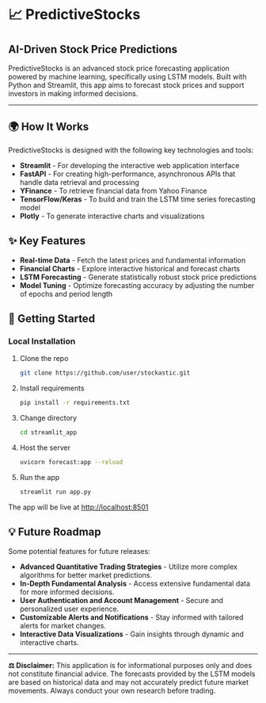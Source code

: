 # 📈 PredictiveStocks

## AI-Driven Stock Price Predictions

PredictiveStocks is an advanced stock price forecasting application powered by machine learning, specifically using LSTM models. Built with Python and Streamlit, this app aims to forecast stock prices and support investors in making informed decisions.

---

## 🌍 How It Works

PredictiveStocks is designed with the following key technologies and tools:

- **Streamlit** - For developing the interactive web application interface
- **FastAPI** - For creating high-performance, asynchronous APIs that handle data retrieval and processing
- **YFinance** - To retrieve financial data from Yahoo Finance
- **TensorFlow/Keras** - To build and train the LSTM time series forecasting model
- **Plotly** - To generate interactive charts and visualizations

## ✨ Key Features

- **Real-time Data** - Fetch the latest prices and fundamental information
- **Financial Charts** - Explore interactive historical and forecast charts
- **LSTM Forecasting** - Generate statistically robust stock price predictions
- **Model Tuning** - Optimize forecasting accuracy by adjusting the number of epochs and period length

## 🚀 Getting Started

### Local Installation

1. Clone the repo
    ```bash
    git clone https://github.com/user/stockastic.git
    ```
2. Install requirements
    ```bash
    pip install -r requirements.txt
    ```
3. Change directory
    ```bash
    cd streamlit_app
    ```
4. Host the server
    ```bash
    uvicorn forecast:app --reload
    ```
5. Run the app
    ```bash
    streamlit run app.py
    ```

The app will be live at [http://localhost:8501](http://localhost:8501)

## 💡 Future Roadmap

Some potential features for future releases:

- **Advanced Quantitative Trading Strategies** - Utilize more complex algorithms for better market predictions.
- **In-Depth Fundamental Analysis** - Access extensive fundamental data for more informed decisions.
- **User Authentication and Account Management** - Secure and personalized user experience.
- **Customizable Alerts and Notifications** - Stay informed with tailored alerts for market changes.
- **Interactive Data Visualizations** - Gain insights through dynamic and interactive charts.

---

**⚖️ Disclaimer:** This application is for informational purposes only and does not constitute financial advice. The forecasts provided by the LSTM models are based on historical data and may not accurately predict future market movements. Always conduct your own research before trading.
